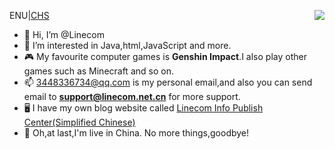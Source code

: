 ENU|<a href="./README_zh.md">CHS</a>
<img align="right" src="https://github-readme-stats.vercel.app/api?username=Linecom-Lik&show_icons=true&icon_color=CE1D2D&text_color=718096&bg_color=ffffff&hide_title=true" />
- 👋 Hi, I’m @Linecom
- 👀 I’m interested in Java,html,JavaScript and more.
- 🎮 My favourite computer games is <b>Genshin Impact</b>.I also play other games such as Minecraft and so on.
- 📫 3448336734@qq.com is my personal email,and also you can send email to <b>support@linecom.net.cn</b> for more support.
- 🖥 I have my own blog website called <a href="https://www.linecom.net.cn">Linecom Info Publish Center(Simplified Chinese)</a>
- 📡 Oh,at last,I'm live in China.
No more things,goodbye!
<!---
EBT01/EBT01 is a ✨ special ✨ repository because its `README.md` (this file) appears on your GitHub profile.
You can click the Preview link to take a look at your changes.
--->
